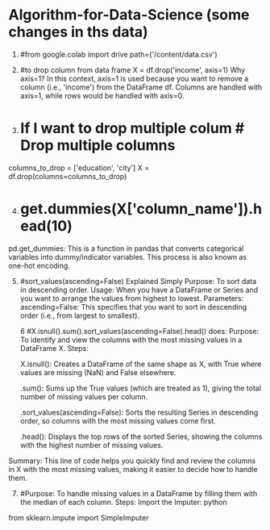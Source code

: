# Algorithm-for-Data-Science  (some changes in ths data)


1. #from google.colab import drive
path=('/content/data.csv')

2. #to drop column from data frame
X = df.drop('income', axis=1)
Why axis=1?
In this context, axis=1 is used because you want to remove a column (i.e., 'income') from the DataFrame df. Columns are handled with axis=1, while rows would be handled with axis=0.

3. # If I want to drop  multiple colum # Drop multiple columns
columns_to_drop = ['education', 'city']
X = df.drop(columns=columns_to_drop)


4. # get.dummies(X['column_name']).head(10)
pd.get_dummies: This is a function in pandas that converts categorical variables into dummy/indicator variables. This process is also known as one-hot encoding.


5. #sort_values(ascending=False) Explained Simply
    Purpose: To sort data in descending order.
    Usage: When you have a DataFrame or Series and you want to arrange the values from highest to lowest.
    Parameters:
        ascending=False: This specifies that you want to sort in descending order (i.e., from largest to smallest).


   6 #X.isnull().sum().sort_values(ascending=False).head() does:
Purpose: To identify and view the columns with the most missing values in a DataFrame X.
Steps:

    X.isnull():
        Creates a DataFrame of the same shape as X, with True where values are missing (NaN) and False elsewhere.

    .sum():
        Sums up the True values (which are treated as 1), giving the total number of missing values per column.

    .sort_values(ascending=False):
        Sorts the resulting Series in descending order, so columns with the most missing values come first.

    .head():
        Displays the top rows of the sorted Series, showing the columns with the highest number of missing values.

Summary: This line of code helps you quickly find and review the columns in X with the most missing values, making it easier to decide how to handle them.


7. #Purpose: To handle missing values in a DataFrame by filling them with the median of each column.
 Steps:
Import the Imputer:
python

from sklearn.impute import SimpleImputer
